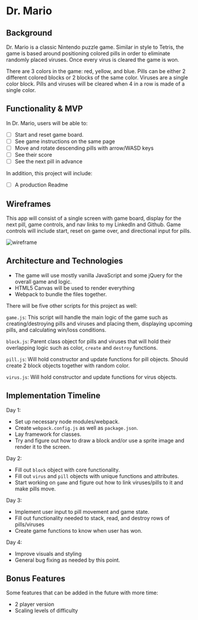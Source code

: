 # Dr. Mario

## Background

Dr. Mario is a classic Nintendo puzzle game. Similar in style to Tetris, the game is based around positioning colored pills in order to eliminate randomly placed viruses. Once every virus is cleared the game is won.

There are 3 colors in the game: red, yellow, and blue. Pills can be either 2 different colored blocks or 2 blocks of the same color. Viruses are a single color block. Pills and viruses will be cleared when 4 in a row is made of a single color.

## Functionality & MVP

In Dr. Mario, users will be able to:

- [ ] Start and reset game board.
- [ ] See game instructions on the same page
- [ ] Move and rotate descending pills with arrow/WASD keys
- [ ] See their score
- [ ] See the next pill in advance

In addition, this project will include:

- [ ] A production Readme

## Wireframes

This app will consist of a single screen with game board, display for the next pill, game controls, and nav links to my LinkedIn and Github. Game controls will include start, reset on game over, and directional input for pills.

![wireframe](dr_mario.png)

## Architecture and Technologies
- The game will use mostly vanilla JavaScript and some jQuery for the overall game and logic.
- HTML5 Canvas will be used to render everything
- Webpack to bundle the files together.

There will be five other scripts for this project as well:

`game.js`: This script will handle the main logic of the game such as creating/destroying pills and viruses and placing them, displaying upcoming pills, and calculating win/loss conditions.

`block.js`: Parent class object for pills and viruses that will hold their overlapping logic such as color, `create` and `destroy` functions.

`pill.js`: Will hold constructor and update functions for pill objects. Should create 2 block objects together with random color.

`virus.js`: Will hold constructor and update functions for virus objects.

## Implementation Timeline

Day 1:
- Set up necessary node modules/webpack.
- Create `webpack.config.js` as well as `package.json`.
- Lay framework for classes.
- Try and figure out how to draw a block and/or use a sprite image and render it to the screen.

Day 2:
- Fill out `block` object with core functionality.
- Fill out `virus` and `pill` objects with unique functions and attributes.
- Start working on `game` and figure out how to link viruses/pills to it and make pills move.

Day 3:
- Implement user input to pill movement and game state.
- Fill out functionality needed to stack, read, and destroy rows of pills/viruses
- Create game functions to know when user has won.

Day 4:
- Improve visuals and styling
- General bug fixing as needed by this point.

## Bonus Features
Some features that can be added in the future with more time:
- 2 player version
- Scaling levels of difficulty
